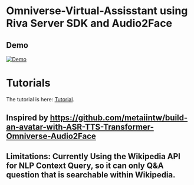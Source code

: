# Omniverse-Virtual-Assisstant using Riva Server SDK and Audio2Face

## Demo
[![Demo](http://img.youtube.com/vi/kv9QM-SODIM/maxresdefault.jpg)](https://youtu.be/kv9QM-SODIM "Video Title")

<!-- ## Tutorial -->
<!DOCTYPE html>
<html>
  <head>

  </head>
  <body>
    <h1>Tutorials</h1>
    <p>The tutorial is here: <a href="Tutorials.pdf">Tutorial</a>.</p>
  </body>
</html>



## Inspired by https://github.com/metaiintw/build-an-avatar-with-ASR-TTS-Transformer-Omniverse-Audio2Face
## Limitations: Currently Using the Wikipedia API for NLP Context Query, so it can only Q&A question that is searchable within Wikipedia.
